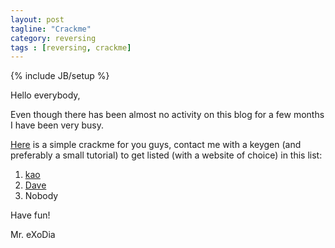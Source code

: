```yaml
---
layout: post
tagline: "Crackme"
category: reversing
tags : [reversing, crackme]
---
```

{% include JB/setup %}

Hello everybody,

Even though there has been almost no activity on this blog for a few months I have been very busy.

[Here](https://mega.nz/#!j4oGSAiD!L8i_hQ0ENfhUhCpqTB4MbZqtDNYZuF39ng11fzWJEN8) is a simple crackme for you guys, contact me with a keygen (and preferably a small tutorial) to get listed (with a website of choice) in this list:

1. [kao](http://lifeinhex.com)
2. [Dave](/files/KeyGen_Dave.zip)
3. Nobody

Have fun!

Mr. eXoDia
